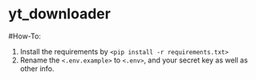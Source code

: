 # yt_downloader

#How-To:
1. Install the requirements by `<pip install -r requirements.txt>`
2. Rename the `<.env.example>` to `<.env>`, and your secret key as well as other info.
